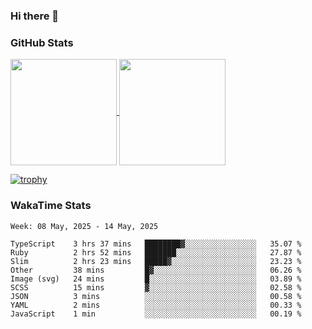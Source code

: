 ### Hi there 👋

### GitHub Stats

<a href="https://github.com/anuraghazra/github-readme-stats">
  <img align="center" height="170px" src="https://github-readme-stats.vercel.app/api/top-langs/?username=tksfjt1024&layout=compact&count_private=true&show_icons=true&show_icons=true&theme=graywhite" />
</a>
<a href="https://github.com/anuraghazra/github-readme-stats">
  <img align="center" height="170px" src="https://github-readme-stats.vercel.app/api?username=tksfjt1024&count_private=true&show_icons=true&show_icons=true&theme=graywhite" />
</a>

[![trophy](https://github-profile-trophy.vercel.app/?username=tksfjt1024)](https://github.com/ryo-ma/github-profile-trophy)

### WakaTime Stats

<!--START_SECTION:waka-->
```text
Week: 08 May, 2025 - 14 May, 2025

TypeScript    3 hrs 37 mins   ████████▓░░░░░░░░░░░░░░░░   35.07 % 
Ruby          2 hrs 52 mins   ███████░░░░░░░░░░░░░░░░░░   27.87 % 
Slim          2 hrs 23 mins   █████▓░░░░░░░░░░░░░░░░░░░   23.23 % 
Other         38 mins         █▓░░░░░░░░░░░░░░░░░░░░░░░   06.26 % 
Image (svg)   24 mins         █░░░░░░░░░░░░░░░░░░░░░░░░   03.89 % 
SCSS          15 mins         ▓░░░░░░░░░░░░░░░░░░░░░░░░   02.58 % 
JSON          3 mins          ░░░░░░░░░░░░░░░░░░░░░░░░░   00.58 % 
YAML          2 mins          ░░░░░░░░░░░░░░░░░░░░░░░░░   00.33 % 
JavaScript    1 min           ░░░░░░░░░░░░░░░░░░░░░░░░░   00.19 % 
```
<!--END_SECTION:waka-->

